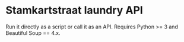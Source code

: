 # Stamkartstraat laundry API

Run it directly as a script or call it as an API. Requires Python >= 3 and Beautiful Soup == 4.x.

